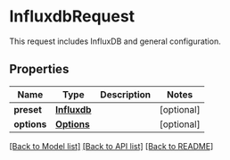 # InfluxdbRequest

This request includes InfluxDB and general configuration. 
## Properties
Name | Type | Description | Notes
------------ | ------------- | ------------- | -------------
**preset** | [**Influxdb**](Influxdb.md) |  | [optional] 
**options** | [**Options**](Options.md) |  | [optional] 

[[Back to Model list]](../README.md#documentation-for-models) [[Back to API list]](../README.md#documentation-for-api-endpoints) [[Back to README]](../README.md)


